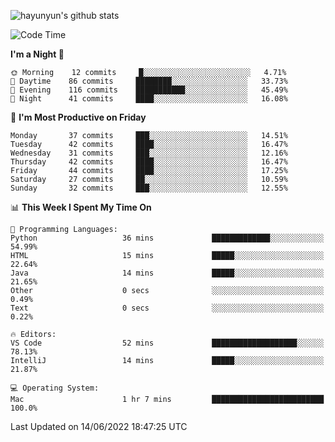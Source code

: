 
![hayunyun's github stats](https://github-readme-stats.vercel.app/api?username=hayunyun&show_icons=true)


<!--START_SECTION:waka-->
![Code Time](http://img.shields.io/badge/Code%20Time-0%20secs-blue)

**I'm a Night 🦉** 

```text
🌞 Morning    12 commits     █░░░░░░░░░░░░░░░░░░░░░░░░   4.71% 
🌆 Daytime    86 commits     ████████░░░░░░░░░░░░░░░░░   33.73% 
🌃 Evening    116 commits    ███████████░░░░░░░░░░░░░░   45.49% 
🌙 Night      41 commits     ████░░░░░░░░░░░░░░░░░░░░░   16.08%

```
📅 **I'm Most Productive on Friday** 

```text
Monday       37 commits     ███░░░░░░░░░░░░░░░░░░░░░░   14.51% 
Tuesday      42 commits     ████░░░░░░░░░░░░░░░░░░░░░   16.47% 
Wednesday    31 commits     ███░░░░░░░░░░░░░░░░░░░░░░   12.16% 
Thursday     42 commits     ████░░░░░░░░░░░░░░░░░░░░░   16.47% 
Friday       44 commits     ████░░░░░░░░░░░░░░░░░░░░░   17.25% 
Saturday     27 commits     ██░░░░░░░░░░░░░░░░░░░░░░░   10.59% 
Sunday       32 commits     ███░░░░░░░░░░░░░░░░░░░░░░   12.55%

```


📊 **This Week I Spent My Time On** 

```text
💬 Programming Languages: 
Python                   36 mins             █████████████░░░░░░░░░░░░   54.99% 
HTML                     15 mins             █████░░░░░░░░░░░░░░░░░░░░   22.64% 
Java                     14 mins             █████░░░░░░░░░░░░░░░░░░░░   21.65% 
Other                    0 secs              ░░░░░░░░░░░░░░░░░░░░░░░░░   0.49% 
Text                     0 secs              ░░░░░░░░░░░░░░░░░░░░░░░░░   0.22%

🔥 Editors: 
VS Code                  52 mins             ███████████████████░░░░░░   78.13% 
IntelliJ                 14 mins             █████░░░░░░░░░░░░░░░░░░░░   21.87%

💻 Operating System: 
Mac                      1 hr 7 mins         █████████████████████████   100.0%

```


 Last Updated on 14/06/2022 18:47:25 UTC
<!--END_SECTION:waka-->

<!--
**hayunyun/hayunyun** is a ✨ _special_ ✨ repository because its `README.md` (this file) appears on your GitHub profile.

Here are some ideas to get you started:

- 🔭 I’m currently working on ...
- 🌱 I’m currently learning ...
- 👯 I’m looking to collaborate on ...
- 🤔 I’m looking for help with ...
- 💬 Ask me about ...
- 📫 How to reach me: ...
- 😄 Pronouns: ...
- ⚡ Fun fact: ...
-->
